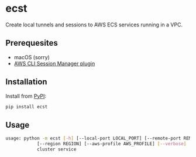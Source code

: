 # ecst 

Create local tunnels and sessions to AWS ECS services running in a VPC.

## Prerequesites

* macOS (sorry)
* [AWS CLI Session Manager plugin](https://docs.aws.amazon.com/systems-manager/latest/userguide/session-manager-working-with-install-plugin.html)

## Installation

Install from [PyPI](https://pypi.org/project/ecst):

```bash
pip install ecst
```

## Usage

```bash
usage: python -m ecst [-h] [--local-port LOCAL_PORT] [--remote-port REMOTE_PORT]
            [--region REGION] [--aws-profile AWS_PROFILE] [--verbose]
            cluster service
```
